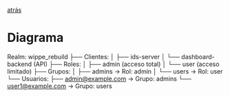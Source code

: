 [atrás](../README.md)
# Diagrama
Realm: wippe_rebuild
  ├── Clientes:
  │   ├── ids-server 
  │   └── dashboard-backend (API)
  ├── Roles:
  │   ├── admin (acceso total)
  │   └── user (acceso limitado)
  ├── Grupos:
  │   ├── admins → Rol: admin
  │   └── users → Rol: user
  └── Usuarios:
      ├── admin@example.com → Grupo: admins
      └── user1@example.com → Grupo: users